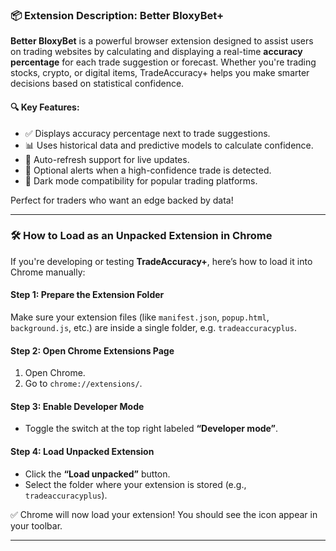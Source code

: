 
### 📦 Extension Description: **Better BloxyBet+**

**Better BloxyBet** is a powerful browser extension designed to assist users on trading websites by calculating and displaying a real-time **accuracy percentage** for each trade suggestion or forecast. Whether you're trading stocks, crypto, or digital items, TradeAccuracy+ helps you make smarter decisions based on statistical confidence.

#### 🔍 Key Features:

* ✅ Displays accuracy percentage next to trade suggestions.
* 📊 Uses historical data and predictive models to calculate confidence.
* 🔄 Auto-refresh support for live updates.
* 🔔 Optional alerts when a high-confidence trade is detected.
* 🌙 Dark mode compatibility for popular trading platforms.

Perfect for traders who want an edge backed by data!

---

### 🛠️ How to Load as an Unpacked Extension in Chrome

If you're developing or testing **TradeAccuracy+**, here’s how to load it into Chrome manually:

#### Step 1: Prepare the Extension Folder

Make sure your extension files (like `manifest.json`, `popup.html`, `background.js`, etc.) are inside a single folder, e.g. `tradeaccuracyplus`.

#### Step 2: Open Chrome Extensions Page

1. Open Chrome.
2. Go to `chrome://extensions/`.

#### Step 3: Enable Developer Mode

* Toggle the switch at the top right labeled **“Developer mode”**.

#### Step 4: Load Unpacked Extension

* Click the **“Load unpacked”** button.
* Select the folder where your extension is stored (e.g., `tradeaccuracyplus`).

✅ Chrome will now load your extension! You should see the icon appear in your toolbar.

---
